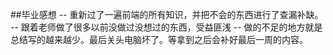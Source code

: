 ##毕业感想
-- 重新过了一遍前端的所有知识，并把不会的东西进行了查漏补缺。
-- 跟着老师做了很多以前没做过没想过的东西，受益匪浅
-- 做的不足的地方就是总结写的越来越少。最后关头电脑坏了。等拿到之后会补好最后一周的内容。
